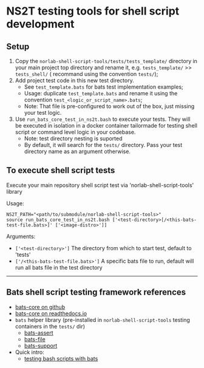 # NS2T testing tools for shell script development 

## Setup
1. Copy the `norlab-shell-script-tools/tests/tests_template/` directory in your main project top directory and rename it, e.g. `tests_template/` >> `tests_shell/` ( recommand using the convention `tests/`);
2. Add project test code in this new test directory.
   - See `test_template.bats` for bats test implementation examples;
   - Usage: duplicate `test_template.bats` and rename it using the convention `test_<logic_or_script_name>.bats`;
   - Note: That file is pre-configured to work out of the box, just missing your test logic. 
3. Use `run_bats_core_test_in_ns2t.bash` to execute your tests. They will be executed in isolation in a docker container tailormade for
   testing shell script or command level logic in your codebase.
   - Note: test directory nesting is suported
   - By default, it will search for the `tests/` directory. Pass your test directory name as an argument otherwise.


## To execute shell script tests
Execute your main repository shell script test via 'norlab-shell-script-tools' library

Usage:
```shell
NS2T_PATH="<path/to/submodule/norlab-shell-script-tools>"
source run_bats_core_test_in_ns2t.bash ['<test-directory>[/<this-bats-test-file.bats>]' ['<image-distro>']]
```
Arguments:
  - `['<test-directory>']`        The directory from which to start test, default to 'tests'
  - `['/<this-bats-test-file.bats>']`  A specific bats file to run, default will run all bats file in the test directory

---

## Bats shell script testing framework references

- [bats-core on github](https://github.com/bats-core/bats-core)
- [bats-core on readthedocs.io](https://bats-core.readthedocs.io)
- `bats` helper library (pre-installed in `norlab-shell-script-tools` testing containers in
  the `tests/` dir)
    - [bats-assert](https://github.com/bats-core/bats-assert)
    - [bats-file](https://github.com/bats-core/bats-file)
    - [bats-support](https://github.com/bats-core/bats-support)
- Quick intro:
    - [testing bash scripts with bats](https://www.baeldung.com/linux/testing-bash-scripts-bats)

